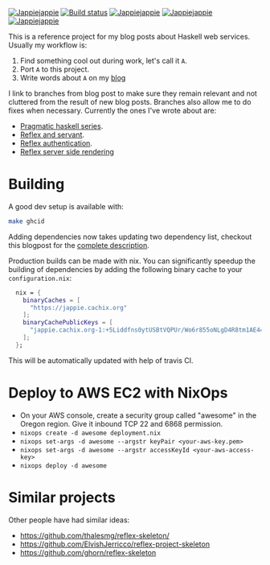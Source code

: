 [![Jappiejappie](https://img.shields.io/badge/blog-jappieklooster.nl-lightgrey)](https://jappieklooster.nl)
[![Build status](https://img.shields.io/travis/jappeace/awesome-project-name)](https://travis-ci.org/jappeace/awesome-project-name/builds/)
[![Jappiejappie](https://img.shields.io/badge/twitch.tv-jappiejappie-purple?logo=twitch)](https://www.twitch.tv/jappiejappie)
[![Jappiejappie](https://img.shields.io/badge/youtube-jappieklooster-red?logo=youtube)](https://www.youtube.com/channel/UCQxmXSQEYyCeBC6urMWRPVw)
[![Jappiejappie](https://img.shields.io/badge/discord-jappiejappie-black?logo=discord)](https://discord.gg/Hp4agqy)

This is a reference project for my blog posts about Haskell web services.
Usually my workflow is:

1.	Find something cool out during work, let's call it `A`.
2.  Port `A` to this project.
3.	Write words about `A` on my [blog](https://jappieklooster.nl)

I link to branches from blog post to make sure they remain
relevant and not cluttered from the result of new blog posts.
Branches also allow me to do fixes when necessary.
Currently the ones I've wrote about are:

+ [Pragmatic haskell series](https://jappieklooster.nl/tag/pragmatic-haskell.html).
+ [Reflex and servant](https://jappieklooster.nl/fullstack-haskell-reflex-and-servant.html).
+ [Reflex authentication](https://jappieklooster.nl/authentication-in-reflex-servant.html).
+ [Reflex server side rendering](https://jappieklooster.nl/reflex-server-side-html-rendering.html)

# Building

A good dev setup is available with:
```bash
make ghcid
```
Adding dependencies now takes updating two dependency
list, checkout this blogpost for the [complete description](https://jappieklooster.nl/ghcid-for-multi-package-projects.html).

Production builds can be made with nix.
You can significantly speedup the building of dependencies
by adding the following binary cache to your `configuration.nix`:

```nix
  nix = {
    binaryCaches = [
      "https://jappie.cachix.org"
    ];
    binaryCachePublicKeys = [
      "jappie.cachix.org-1:+5Liddfns0ytUSBtVQPUr/Wo6r855oNLgD4R8tm1AE4="
    ];
  };
```

This will be automatically updated with help of travis CI.

# Deploy to AWS EC2 with NixOps

* On your AWS console, create a security group called "awesome" in the Oregon region. Give it inbound TCP 22 and 6868 permission.
* `nixops create -d awesome deployment.nix`
* `nixops set-args -d awesome --argstr keyPair <your-aws-key.pem>`
* `nixops set-args -d awesome --argstr accessKeyId <your-aws-access-key>`
* `nixops deploy -d awesome`


# Similar projects
Other people have had similar ideas:

+ https://github.com/thalesmg/reflex-skeleton/
+ https://github.com/ElvishJerricco/reflex-project-skeleton
+ https://github.com/ghorn/reflex-skeleton
